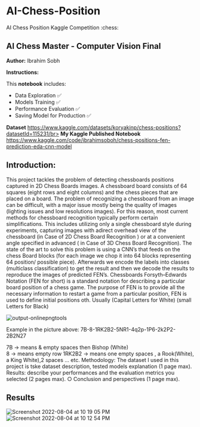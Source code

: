 # AI-Chess-Position
AI Chess Position Kaggle Competition :chess:

## **AI Chess Master - Computer Vision Final**
**Author:** Ibrahim Sobh

**Instructions:**

This **notebook** includes:
* Data Exploration ✅
* Models Training ✅
* Performance Evaluation ✅
* Saving Model for Production ✅

**Dataset** https://www.kaggle.com/datasets/koryakinp/chess-positions?datasetId=115231/br>
**My Kaggle Published Notebook** https://www.kaggle.com/code/ibrahimsoboh/chess-positions-fen-prediction-eda-cnn-model </br>



## Introduction:
This project tackles the problem of detecting chessboards positions captured in 2D Chess Boards images. A chessboard board consists of 64 squares (eight rows and eight columns) and the chess pieces that are placed on a board.
The problem of recognizing a chessboard from an image can be difficult, with a major issue mostly being the quality of images (lighting issues and low resolutions images).
For this reason, most current methods for chessboard recognition typically perform certain simplifications. This includes utilizing only a single chessboard style during experiments, capturing images with adirect overhead view of the chessboard (in Case of 2D Chess Board Recognition ) or at a convenient angle specified in advanced ( in Case of 3D Chess Board Recognition).
The state of the art to solve this problem is using a CNN’s that feeds on the chess Board blocks (for each image we chop it into 64 blocks representing 64 position/ possible piece). Afterwards we encode the labels into classes (multiclass classification) to get the result and then we decode the results to reproduce the images of predicted FEN’s.
Chessboards Forsyth–Edwards Notation (FEN for short) is a standard notation for describing a particular board position of a chess game. The purpose of FEN is to provide all the necessary information to restart a game from a particular position, FEN is used to define initial positions oth. Usually (Capital Letters for White) (small Letters for Black)



![output-onlinepngtools](https://user-images.githubusercontent.com/49615833/182905540-68cc56a2-d651-4439-89a7-be09a07be866.png)


Example in the picture above: 7B-8-1RK2B2-5NR1-4q2p-1P6-2k2P2-2B2N27

7B     -> means & empty spaces then Bishop (White)    
8      -> means empty row 
1RK2B2 -> means one empty spaces , a Rook(White), a King White),2 spaces … etc.
Methodology:
The dataset I used in this project is tske
dataset description, tested models explanation (1 page max). 
Results: describe your performances and the evaluation metrics you selected (2 pages max). 
○ Conclusion and perspectives (1 page max). 


## Results
![Screenshot 2022-08-04 at 10 19 05 PM](https://user-images.githubusercontent.com/49615833/182951656-d5bd03bf-1f73-4acb-9947-b8c71d4f1589.png)![Screenshot 2022-08-04 at 10 12 54 PM](https://user-images.githubusercontent.com/49615833/182951645-12112355-a6c6-4180-9d7e-21d34d378906.png)



